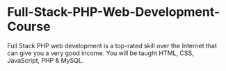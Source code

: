 # Full-Stack-PHP-Web-Development-Course
Full Stack PHP web development is a top-rated skill over the Internet that can give you a very good income. You will be taught HTML, CSS, JavaScript, PHP &amp; MySQL. 
